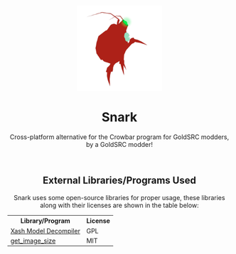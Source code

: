 <div align="center">
  <img src="logo512.png" width="192" height="192" alt="Snark logo">
  <h1>Snark</h1>
	<p>Cross-platform alternative for the Crowbar program for GoldSRC modders, by a GoldSRC modder!</p>
	<br>
	<h2>External Libraries/Programs Used</h2>
	<p>Snark uses some open-source libraries for proper usage, these libraries along with their licenses are shown in the table below:</p>
	<table>
		<tr>
			<th>Library/Program</th>
			<th>License</th>
		</tr>
		<tr>
			<td><a href="https://github.com/FWGS/xash3d-fwgs/">Xash Model Decompiler</a></td>
			<td>GPL</td>
		</tr>
		<tr>
			<td><a href="https://github.com/scardine/image_size">get_image_size</a></td>
			<td>MIT</td>
		</tr>
	</table>
</div>